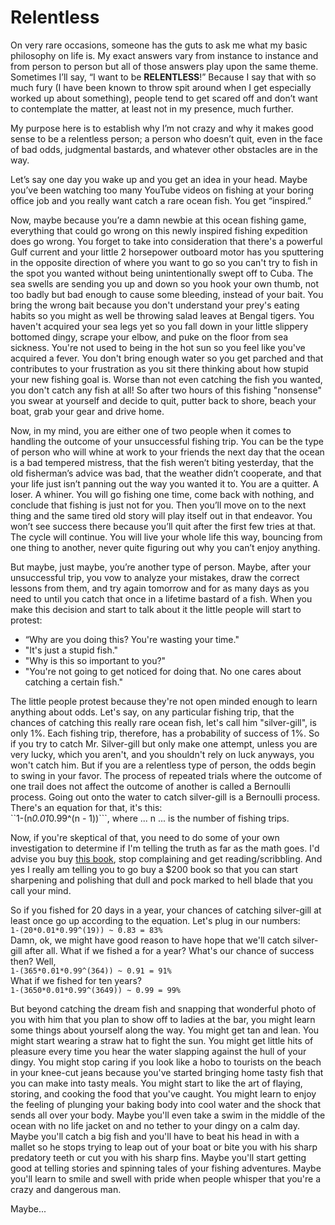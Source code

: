 # Relentless
On very rare occasions, someone has the guts to ask me what my basic philosophy on life is. My exact answers vary from instance to instance and from person to person but all of those answers play upon the same theme. Sometimes I’ll say, “I want to be **RELENTLESS**!” Because I say that with so much fury (I have been known to throw spit around when I get especially worked up about something), people tend to get scared off and don’t want to contemplate the matter, at least not in my presence, much further.

My purpose here is to establish why I’m not crazy and why it makes good sense to be a relentless person; a person who doesn’t quit, even in the face of bad odds, judgmental bastards, and whatever other obstacles are in the way.

Let’s say one day you wake up and you get an idea in your head. Maybe you’ve been watching too many YouTube videos on fishing at your boring office job and you really want catch a rare ocean fish. You get “inspired.”

Now, maybe because you’re a damn newbie at this ocean fishing game, everything that could go wrong on this newly inspired fishing expedition does go wrong. You forget to take into consideration that there's a powerful Gulf current and your little 2 horsepower outboard motor has you sputtering in the opposite direction of where you want to go so you can't try to fish in the spot you wanted without being unintentionally swept off to Cuba. The sea swells are sending you up and down so you hook your own thumb, not too badly but bad enough to cause some bleeding, instead of your bait. You bring the wrong bait because you don't understand your prey's eating habits so you might as well be throwing salad leaves at Bengal tigers. You haven't acquired your sea legs yet so you fall down in your little slippery bottomed dingy, scrape your elbow, and puke on the floor from sea sickness. You're not used to being in the hot sun so you feel like you've acquired a fever. You don't bring enough water so you get parched and that contributes to your frustration as you sit there thinking about how stupid your new fishing goal is. Worse than not even catching the fish you wanted, you don't catch any fish at all! So after two hours of this fishing "nonsense" you swear at yourself and decide to quit, putter back to shore, beach your boat, grab your gear and drive home.

Now, in my mind, you are either one of two people when it comes to handling the outcome of your unsuccessful fishing trip. You can be the type of person who will whine at work to your friends the next day that the ocean is a bad tempered mistress, that the fish weren’t biting yesterday, that the old fisherman’s advice was bad, that the weather didn’t cooperate, and that your life just isn’t panning out the way you wanted it to. You are a quitter. A loser. A whiner. You will go fishing one time, come back with nothing, and conclude that fishing is just not for you. Then you’ll move on to the next thing and the same tired old story will play itself out in that endeavor. You won’t see success there because you’ll quit after the first few tries at that. The cycle will continue. You will live your whole life this way, bouncing from one thing to another, never quite figuring out why you can’t enjoy anything.

But maybe, just maybe, you’re another type of person. Maybe, after your unsuccessful trip, you vow to analyze your mistakes, draw the correct lessons from them, and try again tomorrow and for as many days as you need to until you catch that once in a lifetime bastard of a fish. When you make this decision and start to talk about it the little people will start to protest:
* “Why are you doing this? You're wasting your time."
* "It's just a stupid fish."
* "Why is this so important to you?"
* "You're not going to get noticed for doing that. No one cares about catching a certain fish."

The little people protest because they're not open minded enough to learn anything about odds. Let's say, on any particular fishing trip, that the chances of catching this really rare ocean fish, let's call him "silver-gill", is only 1%. Each fishing trip, therefore, has a probability of success of 1%. So if you try to catch Mr. Silver-gill but only make one attempt, unless you are very lucky, which you aren't, and you shouldn't rely on luck anyways, you won't catch him. But if you are a relentless type of person, the odds begin to swing in your favor. The process of repeated trials where the outcome of one trail does not affect the outcome of another is called a Bernoulli process. Going out onto the water to catch silver-gill is a Bernoulli process. There's an equation for that, it's this:  
``1-(n*0.01*0.99^(n - 1))```, where ... n ... is the number of fishing trips.

Now, if you're skeptical of that, you need to do some of your own investigation to determine if I'm telling the truth as far as the math goes. I'd advise you buy [this book](https://www.amazon.com/Probability-Statistics-Engineers-Scientists-Update/dp/0134115856), stop complaining and get reading/scribbling. And yes I really am telling you to go buy a $200 book so that you can start sharpening and polishing that dull and pock marked to hell blade that you call your mind.

So if you fished for 20 days in a year, your chances of catching silver-gill at least once go up according to the equation. Let's plug in our numbers:  
`1-(20*0.01*0.99^(19)) ~ 0.83 = 83%`  
Damn, ok, we might have good reason to have hope that we'll catch silver-gill after all. What if we fished a for a year? What's our chance of success then? Well,  
`1-(365*0.01*0.99^(364)) ~ 0.91 = 91%`  
What if we fished for ten years?  
`1-(3650*0.01*0.99^(3649)) ~ 0.99 = 99%`

But beyond catching the dream fish and snapping that wonderful photo of you with him that you plan to show off to ladies at the bar, you might learn some things about yourself along the way. You might get tan and lean. You might start wearing a straw hat to fight the sun. You might get little hits of pleasure every time you hear the water slapping against the hull of your dingy. You might stop caring if you look like a hobo to tourists on the beach in your knee-cut jeans because you've started bringing home tasty fish that you can make into tasty meals. You might start to like the art of flaying, storing, and cooking the food that you've caught. You might learn to enjoy the feeling of plunging your baking body into cool water and the shock that sends all over your body. Maybe you'll even take a swim in the middle of the ocean with no life jacket on and no tether to your dingy on a calm day. Maybe you'll catch a big fish and you'll have to beat his head in with a mallet so he stops trying to leap out of your boat or bite you with his sharp predatory teeth or cut you with his sharp fins. Maybe you'll start getting good at telling stories and spinning tales of your fishing adventures. Maybe you'll learn to smile and swell with pride when people whisper that you're a crazy and dangerous man.

Maybe...

<script src='https://cdnjs.cloudflare.com/ajax/libs/mathjax/2.7.5/MathJax.js?config=AM_CHTML' async></script>

